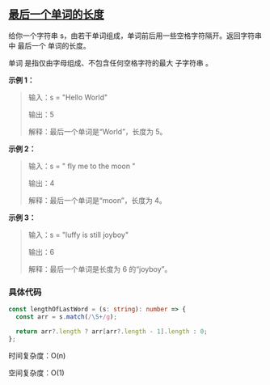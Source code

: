 ## [最后一个单词的长度](https://leetcode.cn/problems/length-of-last-word/description/?envType=study-plan-v2&envId=top-interview-150)

给你一个字符串 s，由若干单词组成，单词前后用一些空格字符隔开。返回字符串中 最后一个 单词的长度。

单词 是指仅由字母组成、不包含任何空格字符的最大
子字符串
。

**示例 1：**

> 输入：s = "Hello World"
>
> 输出：5
>
> 解释：最后一个单词是“World”，长度为 5。

**示例 2：**

> 输入：s = " fly me to the moon "
>
> 输出：4
>
> 解释：最后一个单词是“moon”，长度为 4。

**示例 3：**

> 输入：s = "luffy is still joyboy"
>
> 输出：6
>
> 解释：最后一个单词是长度为 6 的“joyboy”。

### 具体代码

```typescript
const lengthOfLastWord = (s: string): number => {
  const arr = s.match(/\S+/g);

  return arr?.length ? arr[arr?.length - 1].length : 0;
};
```

时间复杂度：O(n)

空间复杂度：O(1)
